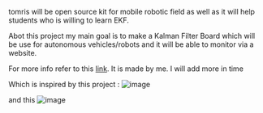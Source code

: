 tomris will be open source kit for mobile robotic field as well as it will help students who is willing to learn EKF. 

Abot this project my main goal is to make a Kalman Filter Board which will be use for autonomous vehicles/robots and it will be able to monitor via a 
website.


For more info refer to this [link](https://miro.com/app/board/uXjVPs44aSw=/). It is made by me. I will add more in time


Which is inspired by this project : 
![image](https://user-images.githubusercontent.com/58080774/234218252-76a4bbfb-f670-46df-ba0b-f08bd1d2b1ac.png)

and this
![image](https://user-images.githubusercontent.com/58080774/234218457-15f0841c-7792-4082-a933-2bec2be2c439.png)







